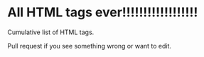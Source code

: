 # All HTML tags ever!!!!!!!!!!!!!!!!!!
Cumulative list of HTML tags.

Pull request if you see something wrong or want to edit.
